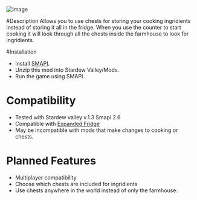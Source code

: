 ![Image](https://staticdelivery.nexusmods.com/mods/1303/images/2545/2545-1532260591-702566672.png)

#Description
Allows you to use chests for storing your cooking ingridients instead of storing it all in the fridge. When you use the counter to start cooking it will look through all the chests inside the farmhouse to look for ingridients.

#Installation
* Install [SMAPI](https://smapi.io).
* Unzip this mod into Stardew Valley/Mods.
* Run the game using SMAPI.


# Compatibility
* Tested with Stardew valley v.1.3 Smapi 2.6
* Compatible with [Expanded Fridge](https://www.nexusmods.com/stardewvalley/mods/1191)
* May be incompatible with mods that make changes to cooking or chests.

# Planned Features
* Multiplayer compatibility
* Choose which chests are included for ingridients
* Use chests anywhere in the world instead of only the farmhouse.
